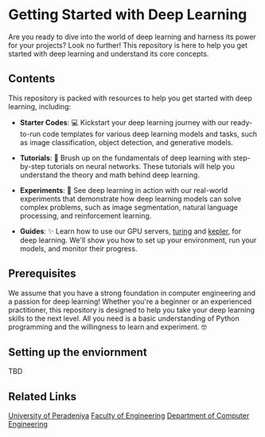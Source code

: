 # Getting Started with Deep Learning

Are you ready to dive into the world of deep learning and harness its power for your projects? Look no further! This repository is here to help you get started with deep learning and understand its core concepts.

## Contents

This repository is packed with resources to help you get started with deep learning, including:

- **Starter Codes**: 💻 Kickstart your deep learning journey with our ready-to-run code templates for various deep learning models and tasks, such as image classification, object detection, and generative models.

- **Tutorials**: 🧠 Brush up on the fundamentals of deep learning with step-by-step tutorials on neural networks. These tutorials will help you understand the theory and math behind deep learning.

- **Experiments**: 🔬 See deep learning in action with our real-world experiments that demonstrate how deep learning models can solve complex problems, such as image segmentation, natural language processing, and reinforcement learning.

- **Guides**: ✨ Learn how to use our GPU servers, [turing](https://faq.ce.pdn.ac.lk/network-n-servers/turing/) and [kepler](https://faq.ce.pdn.ac.lk/network-n-servers/kepler/), for deep learning. We'll show you how to set up your environment, run your models, and monitor their progress.

## Prerequisites

We assume that you have a strong foundation in computer engineering and a passion for deep learning! Whether you're a beginner or an experienced practitioner, this repository is designed to help you take your deep learning skills to the next level. All you need is a basic understanding of Python programming and the willingness to learn and experiment. 🤓

## Setting up the enviornment

TBD

## Related Links

[University of Peradeniya](https://www.pdn.ac.lk/academics/academics.php/)
[Faculty of Engineering](http://eng.pdn.ac.lk/)
[Department of Computer Engineering](http://eng.pdn.ac.lk/)
